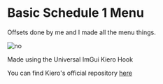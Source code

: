 # Basic Schedule 1 Menu
Offsets done by me and I made all the menu things.

![no](https://i.postimg.cc/tR8dLxRw/Schedule-I-12-04-2025-1-42-05-am.png "no")

Made using the Universal ImGui Kiero Hook
<p>You can find Kiero's official repository <a href="https://github.com/Rebzzel/kiero">here</a>
